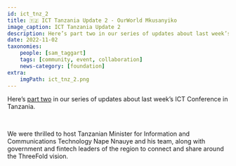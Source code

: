 ```yaml
---
id: ict_tnz_2
title: 🇹🇿 ICT Tanzania Update 2 - OurWorld Mkusanyiko
image_caption: ICT Tanzania Update 2
description: Here’s part two in our series of updates about last week’s ICT Conference in Tanzania.
date: 2022-11-02
taxonomies:
    people: [sam_taggart]
    tags: [community, event, collaboration]
    news-category: [foundation]
extra:
    imgPath: ict_tnz_2.png
---
```


Here’s [part two](https://forum.threefold.io/t/ict-tanzania-update-2-ourworld-mkusanyiko/3459) in our series of updates about last week’s ICT Conference in Tanzania.

<br/>

We were thrilled to host Tanzanian Minister for Information and Communications Technology Nape Nnauye and his team, along with government and fintech leaders of the region to connect and share around the ThreeFold vision.